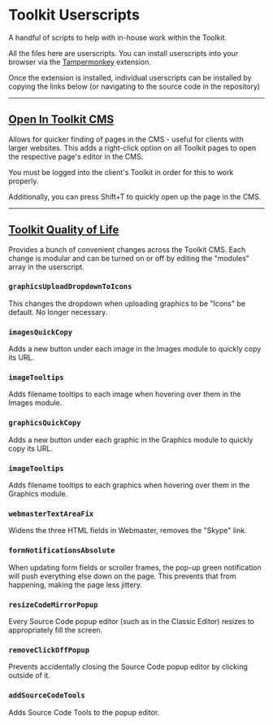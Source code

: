 # Toolkit Userscripts

A handful of scripts to help with in-house work within the Toolkit.

All the files here are userscripts. You can install userscripts into your browser via the [Tampermonkey](https://www.tampermonkey.net/) extension.

Once the extension is installed, individual userscripts can be installed by copying the links below (or navigating to the source code in the repository)

---

## [Open In Toolkit CMS](https://github.com/Will-Toolkit/Toolkit-Userscripts/raw/refs/heads/main/open-in-toolkit-cms.js)

Allows for quicker finding of pages in the CMS - useful for clients with larger websites.
This adds a right-click option on all Toolkit pages to open the respective page's editor in the CMS.

You must be logged into the client's Toolkit in order for this to work properly.

Additionally, you can press Shift+T to quickly open up the page in the CMS.

---

## [Toolkit Quality of Life](https://github.com/Will-Toolkit/Toolkit-Userscripts/raw/refs/heads/main/toolkit-quality-of-life.js)

Provides a bunch of convenient changes across the Toolkit CMS.
Each change is modular and can be turned on or off by editing the "modules" array in the userscript.

### **`graphicsUploadDropdownToIcons`**
This changes the dropdown when uploading graphics to be "Icons" be default. No longer necessary.

### **`imagesQuickCopy`**
Adds a new button under each image in the Images module to quickly copy its URL.

### **`imageTooltips`**
Adds filename tooltips to each image when hovering over them in the Images module.

### **`graphicsQuickCopy`**
Adds a new button under each graphic in the Graphics module to quickly copy its URL.

### **`imageTooltips`**
Adds filename tooltips to each graphics when hovering over them in the Graphics module.

### **`webmasterTextAreaFix`**
Widens the three HTML fields in Webmaster, removes the "Skype" link.

### **`formNotificationsAbsolute`**
When updating form fields or scroller frames, the pop-up green notification will push everything else down on the page. This prevents that from happening, making the page less jittery.

### **`resizeCodeMirrorPopup`**
Every Source Code popup editor (such as in the Classic Editor) resizes to appropriately fill the screen.

### **`removeClickOffPopup`**
Prevents accidentally closing the Source Code popup editor by clicking outside of it.

### **`addSourceCodeTools`**
Adds Source Code Tools to the popup editor.
